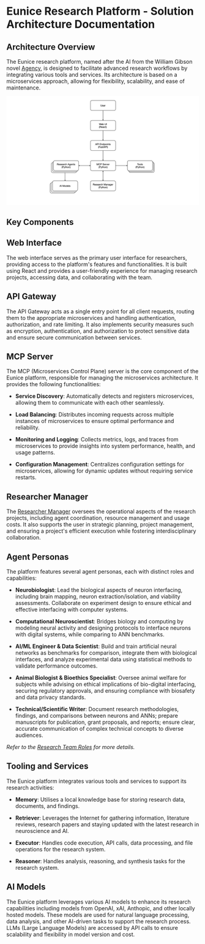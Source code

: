 # Eunice Research Platform - Solution Architecture Documentation

## Architecture Overview

The Eunice research platform, named after the AI from the William Gibson novel [Agency](<https://en.wikipedia.org/wiki/Agency_(novel)>), is designed to facilitate advanced research workflows by integrating various tools and services. Its architecture is based on a microservices approach, allowing for flexibility, scalability, and ease of maintenance.

![Architecture Diagram](Architecture.jpeg)

## Key Components

## Web Interface

The web interface serves as the primary user interface for researchers, providing access to the platform's features and functionalities. It is built using React and provides a user-friendly experience for managing research projects, accessing data, and collaborating with the team.

## API Gateway

The API Gateway acts as a single entry point for all client requests, routing them to the appropriate microservices and handling authentication, authorization, and rate limiting.
It also implements security measures such as encryption, authentication, and authorization to protect sensitive data and ensure secure communication between services.

## MCP Server

The MCP (Microservices Control Plane) server is the core component of the Eunice platform, responsible for managing the microservices architecture. It provides the following functionalities:

- **Service Discovery**: Automatically detects and registers microservices, allowing them to communicate with each other seamlessly.

- **Load Balancing**: Distributes incoming requests across multiple instances of microservices to ensure optimal performance and reliability.

- **Monitoring and Logging**: Collects metrics, logs, and traces from microservices to provide insights into system performance, health, and usage patterns.

- **Configuration Management**: Centralizes configuration settings for microservices, allowing for dynamic updates without requiring service restarts.

## Researcher Manager

The [Researcher Manager](docs/Research_Manager.md) oversees the operational aspects of the research projects, including agent coordination, resource management and usage costs. It also supports the user in strategic planning, project management, and ensuring a project's efficient execution while fostering interdisciplinary collaboration.

## Agent Personas

The platform features several agent personas, each with distinct roles and capabilities:

- **Neurobiologist**: Lead the biological aspects of neuron interfacing, including brain mapping, neuron extraction/isolation, and viability assessments. Collaborate on experiment design to ensure ethical and effective interfacing with computer systems.

- **Computational Neuroscientist**: Bridges biology and computing by modeling neural activity and designing protocols to interface neurons with digital systems, while comparing to ANN benchmarks.

- **AI/ML Engineer & Data Scientist**: Build and train artificial neural networks as benchmarks for comparison, integrate them with biological interfaces, and analyze experimental data using statistical methods to validate performance outcomes.

- **Animal Biologist & Bioethics Specialist**: Oversee animal welfare for subjects while advising on ethical implications of bio-digital interfacing, securing regulatory approvals, and ensuring compliance with biosafety and data privacy standards.

- **Technical/Scientific Writer**: Document research methodologies, findings, and comparisons between neurons and ANNs; prepare manuscripts for publication, grant proposals, and reports; ensure clear, accurate communication of complex technical concepts to diverse audiences.

_Refer to the [Research Team Roles](Research_team.md) for more details._

## Tooling and Services

The Eunice platform integrates various tools and services to support its research activities:

- **Memory**: Utilises a local knowledge base for storing research data, documents, and findings.

- **Retriever**: Leverages the Internet for gathering information, literature reviews, research papers and staying updated with the latest research in neuroscience and AI.

- **Executor**: Handles code execution, API calls, data processing, and file operations for the research system.

- **Reasoner**: Handles analysis, reasoning, and synthesis tasks for the research system.

## AI Models

The Eunice platform leverages various AI models to enhance its research capabilities including models from OpenAI, xAI, Anthopic, and other locally hosted models. These models are used for natural language processing, data analysis, and other AI-driven tasks to support the research process. LLMs (Large Language Models) are accessed by API calls to ensure scalability and flexibility in model version and cost.

